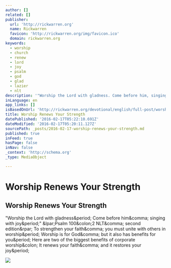 ```yaml
---
author: []
related: []
publisher:
  url: 'http://rickwarren.org'
  name: Rickwarren
  favicon: 'http://rickwarren.org/img/favicon.ico'
  domain: rickwarren.org
keywords:
  - worship
  - church
  - renew
  - lord
  - joy
  - psalm
  - god
  - glad
  - lazier
  - nlt
description: '"Worship the Lord with gladness. Come before him, singing with joy." (Psalm 100:2 NLT, second edition) To strengthen your faith, you must unite with others in worship. Worship is for God, but it also has benefits for you. Here are two of the biggest benefits of corporate worship: It renews your faith, and it restores your joy.'
inLanguage: en
app_links: []
isBasedOnUrl: 'http://rickwarren.org/devotional/english/full-post/worship-renews-your-strength#.VqEU4xI4EJI.twitter'
title: Worship Renews Your Strength
datePublished: '2016-02-17T05:22:10.691Z'
dateModified: '2016-02-17T05:20:11.127Z'
sourcePath: _posts/2016-02-17-worship-renews-your-strength.md
published: true
inFeed: true
hasPage: false
inNav: false
_context: 'http://schema.org'
_type: MediaObject

---
```

# Worship Renews Your Strength

<article style=""><h1>Worship Renews Your Strength</h1><p>"Worship the Lord with gladness&amp;period; Come before him&amp;comma; singing with joy&amp;period;" &amp;lpar;Psalm 100&amp;colon;2 NLT&amp;comma; second edition&amp;rpar; To strengthen your faith&amp;comma; you must unite with others in worship&amp;period; Worship is for God&amp;comma; but it also has benefits for you&amp;period; Here are two of the biggest benefits of corporate worship&amp;colon; It renews your faith&amp;comma; and it restores your joy&amp;period;</p><img src="http://rickwarren.org/images/default-source/Devotional-Images/01-16-16-daring-faith-worship-renews-your-strength.jpg?sfvrsn=0" /></article>